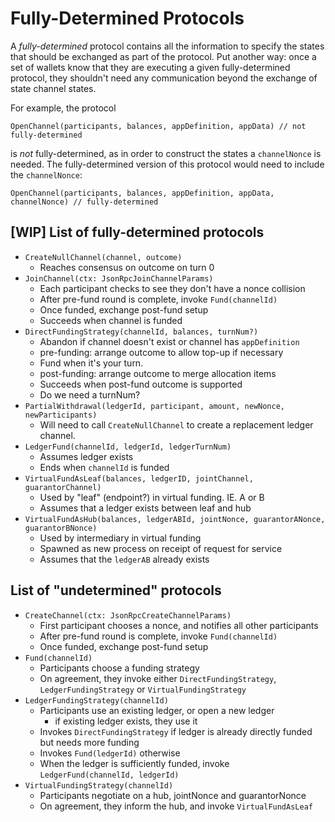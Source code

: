 # Fully-Determined Protocols

A _fully-determined_ protocol contains all the information to specify the states that should be exchanged as part of the protocol.
Put another way: once a set of wallets know that they are executing a given fully-determined protocol, they shouldn't need any communication beyond the exchange of state channel states.

For example, the protocol

```
OpenChannel(participants, balances, appDefinition, appData) // not fully-determined
```

is _not_ fully-determined, as in order to construct the states a `channelNonce` is needed. The fully-determined version of this protocol would need to include the `channelNonce`:

```
OpenChannel(participants, balances, appDefinition, appData, channelNonce) // fully-determined
```

## [WIP] List of fully-determined protocols

- `CreateNullChannel(channel, outcome)`
  - Reaches consensus on outcome on turn 0
- `JoinChannel(ctx: JsonRpcJoinChannelParams)`
  - Each participant checks to see they don't have a nonce collision
  - After pre-fund round is complete, invoke `Fund(channelId)`
  - Once funded, exchange post-fund setup
  - Succeeds when channel is funded
- `DirectFundingStrategy(channelId, balances, turnNum?)`
  - Abandon if channel doesn't exist or channel has `appDefinition`
  - pre-funding: arrange outcome to allow top-up if necessary
  - Fund when it's your turn.
  - post-funding: arrange outcome to merge allocation items
  - Succeeds when post-fund outcome is supported
  - Do we need a turnNum?
- `PartialWithdrawal(ledgerId, participant, amount, newNonce, newParticipants)`
  - Will need to call `CreateNullChannel` to create a replacement ledger channel.
- `LedgerFund(channelId, ledgerId, ledgerTurnNum)`
  - Assumes ledger exists
  - Ends when `channelId` is funded
- `VirtualFundAsLeaf(balances, ledgerID, jointChannel, guarantorChannel)`
  - Used by "leaf" (endpoint?) in virtual funding. IE. A or B
  - Assumes that a ledger exists between leaf and hub
- `VirtualFundAsHub(balances, ledgerABId, jointNonce, guarantorANonce, guarantorBNonce)`
  - Used by intermediary in virtual funding
  - Spawned as new process on receipt of request for service
  - Assumes that the `ledgerAB` already exists

## List of "undetermined" protocols

- `CreateChannel(ctx: JsonRpcCreateChannelParams)`
  - First participant chooses a nonce, and notifies all other participants
  - After pre-fund round is complete, invoke `Fund(channelId)`
  - Once funded, exchange post-fund setup
- `Fund(channelId)`
  - Participants choose a funding strategy
  - On agreement, they invoke either `DirectFundingStrategy`, `LedgerFundingStrategy` or `VirtualFundingStrategy`
- `LedgerFundingStrategy(channelId)`
  - Participants use an existing ledger, or open a new ledger
    - if existing ledger exists, they use it
  - Invokes `DirectFundingStrategy` if ledger is already directly funded but needs more funding
  - Invokes `Fund(ledgerId)` otherwise
  - When the ledger is sufficiently funded, invoke `LedgerFund(channelId, ledgerId)`
- `VirtualFundingStrategy(channelId)`
  - Participants negotiate on a hub, jointNonce and guarantorNonce
  - On agreement, they inform the hub, and invoke `VirtualFundAsLeaf`
